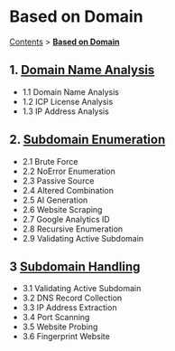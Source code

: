 # Based on Domain

[Contents](../../readme/table-of-contents.md) > [**Based on Domain**](./)

## 1. [Domain Name Analysis](domain-name-analysis.md)

* 1.1 Domain Name Analysis
* 1.2 ICP License Analysis
* 1.3 IP Address Analysis

## 2. [Subdomain Enumeration](subdomain-enumeration.md)

* 2.1 Brute Force
* 2.2 NoError Enumeration
* 2.3 Passive Source
* 2.4 Altered Combination
* 2.5 AI Generation
* 2.6 Website Scraping
* 2.7 Google Analytics ID
* 2.8 Recursive Enumeration
* 2.9 Validating Active Subdomain

## 3 [Subdomain Handling](domain-based.md)

* 3.1 Validating Active Subdomain
* 3.2 DNS Record Collection
* 3.3 IP Address Extraction
* 3.4 Port Scanning
* 3.5 Website Probing
* 3.6 Fingerprint Website
